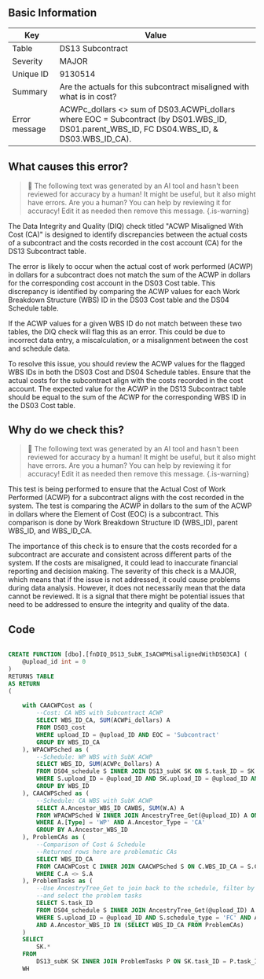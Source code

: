 ## Basic Information
| Key         | Value          |
|-------------|----------------|
| Table       | DS13 Subcontract |
| Severity    | MAJOR |
| Unique ID   | 9130514   |
| Summary     | Are the actuals for this subcontract misaligned with what is in cost? |
| Error message | ACWPc_dollars <> sum of DS03.ACWPi_dollars where EOC = Subcontract (by DS01.WBS_ID, DS01.parent_WBS_ID, FC DS04.WBS_ID, & DS03.WBS_ID_CA). |

## What causes this error?

> :robot: The following text was generated by an AI tool and hasn't been reviewed for accuracy by a human! It might be useful, but it also might have errors. Are you a human? You can help by reviewing it for accuracy! Edit it as needed then remove this message.
{.is-warning}

The Data Integrity and Quality (DIQ) check titled "ACWP Misaligned With Cost (CA)" is designed to identify discrepancies between the actual costs of a subcontract and the costs recorded in the cost account (CA) for the DS13 Subcontract table. 

The error is likely to occur when the actual cost of work performed (ACWP) in dollars for a subcontract does not match the sum of the ACWP in dollars for the corresponding cost account in the DS03 Cost table. This discrepancy is identified by comparing the ACWP values for each Work Breakdown Structure (WBS) ID in the DS03 Cost table and the DS04 Schedule table.

If the ACWP values for a given WBS ID do not match between these two tables, the DIQ check will flag this as an error. This could be due to incorrect data entry, a miscalculation, or a misalignment between the cost and schedule data.

To resolve this issue, you should review the ACWP values for the flagged WBS IDs in both the DS03 Cost and DS04 Schedule tables. Ensure that the actual costs for the subcontract align with the costs recorded in the cost account. The expected value for the ACWP in the DS13 Subcontract table should be equal to the sum of the ACWP for the corresponding WBS ID in the DS03 Cost table.
## Why do we check this?

> :robot: The following text was generated by an AI tool and hasn't been reviewed for accuracy by a human! It might be useful, but it also might have errors. Are you a human? You can help by reviewing it for accuracy! Edit it as needed then remove this message.
{.is-warning}

This test is being performed to ensure that the Actual Cost of Work Performed (ACWP) for a subcontract aligns with the cost recorded in the system. The test is comparing the ACWP in dollars to the sum of the ACWP in dollars where the Element of Cost (EOC) is a subcontract. This comparison is done by Work Breakdown Structure ID (WBS_ID), parent WBS_ID, and WBS_ID_CA. 

The importance of this check is to ensure that the costs recorded for a subcontract are accurate and consistent across different parts of the system. If the costs are misaligned, it could lead to inaccurate financial reporting and decision making. The severity of this check is a MAJOR, which means that if the issue is not addressed, it could cause problems during data analysis. However, it does not necessarily mean that the data cannot be reviewed. It is a signal that there might be potential issues that need to be addressed to ensure the integrity and quality of the data.
## Code

```sql

CREATE FUNCTION [dbo].[fnDIQ_DS13_SubK_IsACWPMisalignedWithDS03CA] (
	@upload_id int = 0
)
RETURNS TABLE
AS RETURN
(
	
	with CAACWPCost as (
		--Cost: CA WBS with Subcontract ACWP
		SELECT WBS_ID_CA, SUM(ACWPi_dollars) A
		FROM DS03_cost 
		WHERE upload_ID = @upload_ID AND EOC = 'Subcontract'
		GROUP BY WBS_ID_CA
	), WPACWPSched as (
		--Schedule: WP WBS with SubK ACWP
		SELECT WBS_ID, SUM(ACWPc_Dollars) A
		FROM DS04_schedule S INNER JOIN DS13_subK SK ON S.task_ID = SK.task_ID
		WHERE S.upload_ID = @upload_ID AND SK.upload_ID = @upload_ID AND S.schedule_type = 'FC'
		GROUP BY WBS_ID
	), CAACWPSched as (
		--Schedule: CA WBS with SubK ACWP
		SELECT A.Ancestor_WBS_ID CAWBS, SUM(W.A) A
		FROM WPACWPSched W INNER JOIN AncestryTree_Get(@upload_ID) A ON W.WBS_ID = A.WBS_ID
		WHERE A.[Type] = 'WP' AND A.Ancestor_Type = 'CA'
		GROUP BY A.Ancestor_WBS_ID
	), ProblemCAs as (
		--Comparison of Cost & Schedule
		--Returned rows here are problematic CAs
		SELECT WBS_ID_CA
		FROM CAACWPCost C INNER JOIN CAACWPSched S ON C.WBS_ID_CA = S.CAWBS
		WHERE C.A <> S.A
	), ProblemTasks as (
		--Use AncestryTree_Get to join back to the schedule, filter by CA IDs in ProblemCAs,
		--and select the problem tasks
		SELECT S.task_ID
		FROM DS04_schedule S INNER JOIN AncestryTree_Get(@upload_ID) A ON S.WBS_ID = A.Ancestor_WBS_ID
		WHERE S.upload_ID = @upload_ID AND S.schedule_type = 'FC' AND A.[Type] = 'WP' AND A.Ancestor_Type = 'CA'
		AND A.Ancestor_WBS_ID IN (SELECT WBS_ID_CA FROM ProblemCAs)
	)
	SELECT
		SK.*
	FROM 
		DS13_subK SK INNER JOIN ProblemTasks P ON SK.task_ID = P.task_ID
	WH
```
